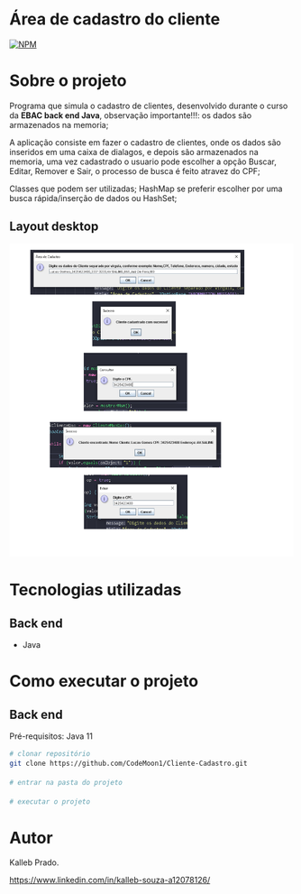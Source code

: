 # Área de cadastro do cliente 
[![NPM](https://img.shields.io/npm/l/react)](https://github.com/CodeMoon1/Cliente-Cadastro/blob/main/LICENSE) 

# Sobre o projeto

Programa que simula o cadastro de clientes, desenvolvido durante o curso da **EBAC back end Java**, observação importante!!!: os dados são armazenados na memoria;

A aplicação consiste em fazer o cadastro de clientes, onde os dados são inseridos em uma caixa de dialagos, e depois são armazenados na memoria, uma vez cadastrado o usuario pode escolher a opção Buscar, Editar, Remover e Sair, o processo de busca é feito atravez do CPF; 

Classes que podem ser utilizadas;
HashMap se preferir escolher por uma busca rápida/inserção de dados ou HashSet;

## Layout desktop
![Desktop 1](https://github.com/CodeMoon1/Cliente-Cadastro/blob/main/Assets/GUI.png) 


# Tecnologias utilizadas
## Back end
- Java

# Como executar o projeto

## Back end
Pré-requisitos: Java 11

```bash
# clonar repositório
git clone https://github.com/CodeMoon1/Cliente-Cadastro.git

# entrar na pasta do projeto

# executar o projeto
```

# Autor

Kalleb Prado.

https://www.linkedin.com/in/kalleb-souza-a12078126/

